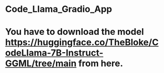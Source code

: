 # Code_Llama_Gradio_App
# You have to download the model https://huggingface.co/TheBloke/CodeLlama-7B-Instruct-GGML/tree/main from here.
